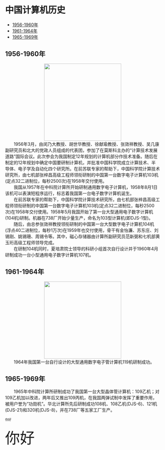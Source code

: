 # 中国计算机历史

- [1956-1960年](#1956-1960年)
- [1961-1964年](#1961-1964年)
- [1965-1969年](#1965-1969年)

## 1956-1960年
  <div align=center><img src="https://raw.githubusercontent.com/lmm327/hello/main/2.png" width="251" height="251"></div>
    &emsp;&emsp;1956年3月，由闵乃大教授、胡世华教授、徐献瑜教授、张效祥教授、吴几康副研究员和北大的党政人员组成的代表团，参加了在莫斯科主办的“计算技术发展道路”国际会议。此次参会为我国制定12年规划的计算机部分作技术准备。随后在制定的12年规划中确定中国要研制计算机，并批准中国科学院成立计算技术、半导体、电子学及自动化四个研究所。在前苏联专家的帮助下，中国科学院计算技术研究所，由七机部张梓昌高级工程师领衔研制的中国第一台数字电子计算机103机(定点32二进制位，每秒2500次)在1958年交付使用。<br> 
    &emsp;&emsp;我国从1957年在中科院计算所开始研制通用数字电子计算机，1958年8月1日该机可以表演短程序运行，标志着我国第一台电子数字计算机诞生。<br>
    &emsp;&emsp;在前苏联专家的帮助下，中国科学院计算技术研究所，由七机部张梓昌高级工程师领衔研制的中国第一台数字电子计算机103机(定点32二进制位，每秒2500次)在1958年交付使用。1958年5月我国开始了第一台大型通用电子数字计算机(104机)研制。机器在738厂开始少量生产，命名为103型计算机(即DJS-1型)。<br>
    &emsp;&emsp;随后，由总参张效祥教授领衔研制的中国第一台大型数字电子计算机104机(浮点40二进制位，每秒1万次)在1959年也交付使用，骨干有金怡濂、苏东庄、刘锡刚、姚锡珊、周锡令等。其中，磁心存储器由计算所副研究员范新弼和七机部黄玉珩高级工程师领导完成。<br> 
    &emsp;&emsp;在研制104机同时，夏培肃院士领导的科研小组首次自行设计并于1960年4月研制成功一台小型通用电子数字计算机107机。<br>

## 1961-1964年
   <div align=center><img src="https://raw.githubusercontent.com/lmm327/hello/main/1.png" width="251" height="251"></div>
   &emsp;&emsp;1964年我国第一台自行设计的大型通用数字电子管计算机119机研制成功。<br>
 

## 1965-1969年

  &emsp;&emsp;1965年中科院计算所研制成功了我国第一台大型晶体管计算机：109乙机；对109乙机加以改进，两年后又推出109丙机，在我国两弹试制中发挥了重要作用，被用户誉为“功勋机”。华北计算所先后研制成功108机、108乙机(DJS-6)、121机(DJS-21)和320机(DJS-8)，并在738厂等五家工厂生产。<br>


<font size=1>你好</font>


<font size=100>你好</font>


